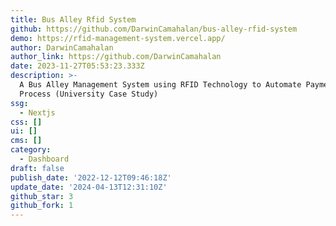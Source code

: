 ```yaml
---
title: Bus Alley Rfid System
github: https://github.com/DarwinCamahalan/bus-alley-rfid-system
demo: https://rfid-management-system.vercel.app/
author: DarwinCamahalan
author_link: https://github.com/DarwinCamahalan
date: 2023-11-27T05:53:23.333Z
description: >-
  A Bus Alley Management System using RFID Technology to Automate Payment
  Process (University Case Study)
ssg:
  - Nextjs
css: []
ui: []
cms: []
category:
  - Dashboard
draft: false
publish_date: '2022-12-12T09:46:18Z'
update_date: '2024-04-13T12:31:10Z'
github_star: 3
github_fork: 1
---
```

